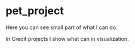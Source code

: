 # pet_project
Here you can see small part of  what I can do.

In Credit projects I show what can in visualization.
